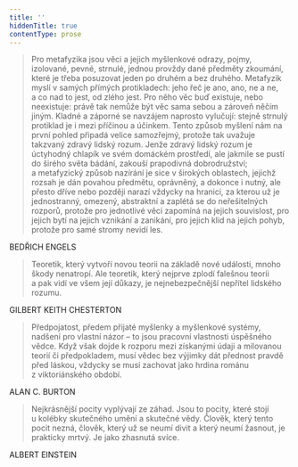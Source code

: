```yaml
---
title: ''
hiddenTitle: true
contentType: prose
---
```


<section>

> Pro metafyzika jsou věci a jejich myšlenkové odrazy, pojmy, izolované, pevné, strnulé, jednou provždy dané předměty zkoumání, které je třeba posuzovat jeden po druhém a bez druhého. Metafyzik myslí v samých přímých protikladech: jeho řeč je ano, ano, ne a ne, a co nad to jest, od zlého jest. Pro něho věc buď existuje, nebo neexistuje: právě tak nemůže být věc sama sebou a zároveň něčím jiným. Kladné a záporné se navzájem naprosto vylučují: stejně strnulý protiklad je i mezi příčinou a účinkem. Tento způsob myšlení nám na první pohled připadá velice samozřejmý, protože tak uvažuje takzvaný zdravý lidský rozum. Jenže zdravý lidský rozum je úctyhodný chlapík ve svém domáckém prostředí, ale jakmile se pustí do širého světa bádání, zakouší prapodivná dobrodružství; a metafyzický způsob nazírání je sice v širokých oblastech, jejichž rozsah je dán povahou předmětu, oprávněný, a dokonce i nutný, ale přesto dříve nebo později narazí vždycky na hranici, za kterou už je jednostranný, omezený, abstraktní a zaplétá se do neřešitelných rozporů, protože pro jednotlivé věci zapomíná na jejich souvislost, pro jejich bytí na jejich vznikání a zanikání, pro jejich klid na jejich pohyb, protože pro samé stromy nevidí les.

BEDŘICH ENGELS

> Teoretik, který vytvoří novou teorii na základě nové události, mnoho škody nenatropí. Ale teoretik, který nejprve zplodí falešnou teorii a pak vidí ve všem její důkazy, je nejnebezpečnější nepřítel lidského rozumu.

GILBERT KEITH CHESTERTON

> Předpojatost, předem přijaté myšlenky a myšlenkové systémy, nadšení pro vlastní názor – to jsou pracovní vlastnosti úspěšného vědce. Když však dojde k rozporu mezi získanými údaji a milovanou teorií či předpokladem, musí vědec bez výjimky dát přednost pravdě před láskou, vždycky se musí zachovat jako hrdina románu z viktoriánského období.

ALAN C. BURTON

> Nejkrásnější pocity vyplývají ze záhad. Jsou to pocity, které stojí u kolébky skutečného umění a skutečné vědy. Člověk, který tento pocit nezná, člověk, který už se neumí divit a který neumí žasnout, je prakticky mrtvý. Je jako zhasnutá svíce.

ALBERT EINSTEIN

</section>
